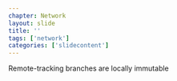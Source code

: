 ```yaml
---
chapter: Network
layout: slide
title: ''
tags: ['network']
categories: ['slidecontent']
---
```


<div class="sticky">
	<span><i class="icon-lightbulb"> </i></span>
	Remote-tracking branches are locally immutable
</div>
